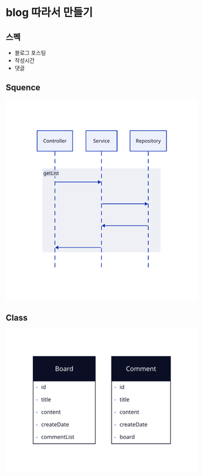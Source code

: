# blog 따라서 만들기

## 스펙

- 블로그 포스팅
- 작성시간
- 댓글

## Squence

![Squence](squence.svg)

## Class

![Class](class.svg)
